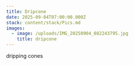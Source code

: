```yaml
---
title: Dripcone
date: 2025-09-04T07:00:00.000Z
stack: content/stack/Pics.md
images:
  - image: /uploads/IMG_20250904_082243795.jpg
    title: dripcone
---
```


dripping cones
